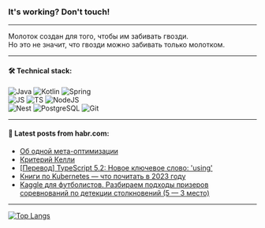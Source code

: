 ### It's working? Don't touch!

---
Молоток создан для того, чтобы им забивать гвозди. <br>
Но это не значит, что гвозди можно забивать только молотком.

---

#### 🛠️ Technical stack:

![Java](https://img.shields.io/badge/Java-informational?logo=Oracle&style=flat&logoColor=white&color=FF4500)
![Kotlin](https://img.shields.io/badge/Kotlin-informational?logo=Kotlin&style=flat&logoColor=white&color=774D97)
![Spring](https://img.shields.io/badge/SpringBoot-informational?logo=SpringBoot&style=flat&logoColor=white&color=6DB33F) <br>
![JS](https://img.shields.io/badge/JS-informational?logo=javaScript&style=flat&logoColor=black&color=F7Df1E)
![TS](https://img.shields.io/badge/TypeScript-informational?logo=typeScript&style=flat&logoColor=black&color=0667A8)
![NodeJS](https://img.shields.io/badge/NodeJS-informational?logo=node.js&style=flat&logoColor=white&color=70A760) <br>
![Nest](https://img.shields.io/badge/NestJS-informational?logo=NestJS&style=flat&logoColor=white&color=E0234E)
![PostgreSQL](https://img.shields.io/badge/PostgreSQL-informational?logo=PostgreSQL&style=flat&logoColor=white&color=DAA520)
![Git](https://img.shields.io/badge/Git-informational?logo=git&style=flat&logoColor=white&color=778899)

___

#### 💬 Latest posts from habr.com:

<!-- BLOG-POST-LIST:START -->
- [Об одной мета-оптимизации](https://habr.com/ru/articles/750886/?utm_source=habrahabr&utm_medium=rss&utm_campaign=750886)
- [Критерий Келли](https://habr.com/ru/articles/750890/?utm_source=habrahabr&utm_medium=rss&utm_campaign=750890)
- [[Перевод] TypeScript 5.2: Новое ключевое слово: &#39;using&#39;](https://habr.com/ru/articles/750854/?utm_source=habrahabr&utm_medium=rss&utm_campaign=750854)
- [Книги по Kubernetes — что почитать в 2023 году](https://habr.com/ru/companies/cloud_mts/articles/750560/?utm_source=habrahabr&utm_medium=rss&utm_campaign=750560)
- [Kaggle для футболистов. Разбираем подходы призеров соревнований по детекции столкновений &lpar;5 — 3 место&rpar;](https://habr.com/ru/companies/magnus-tech/articles/750746/?utm_source=habrahabr&utm_medium=rss&utm_campaign=750746)
<!-- BLOG-POST-LIST:END -->

---
[![Top Langs](https://github-readme-stats-git-master-advtsetting-gmailcom.vercel.app/api/top-langs/?username=zloylis&langs_count=10&hide_title=false&title_color=e6edf3&size_weight=0.5&count_weight=0.5&layout=compact&hide_border=true&theme=dracula)](https://github.com/zloylis)

<!-- ![GitHub stats](https://github-readme-stats-git-master-advtsetting-gmailcom.vercel.app/api?username=zloylis&show_icons=true&hide_border=true&theme=dracula&hide_title=true&include_all_commits=true&count_private=true&hide=contribs&hide_rank=true) -->
